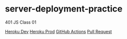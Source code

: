 # server-deployment-practice
401 JS Class 01

[Heroku Dev](https://markduenas-server-deploy-dev.herokuapp.com/)
[Heroku Prod](https://markduenas-server-deploy-prod.herokuapp.com/)
[GitHub Actions](https://github.com/MarkDuenas/server-deployment-practice/actions)
[Pull Request](https://github.com/MarkDuenas/server-deployment-practice/pull/1)